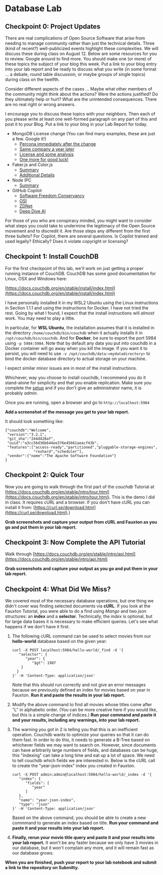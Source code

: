 # Database Lab

## Checkpoint 0: Project Updates

There are real complications of Open Source Software that arise from needing to manage community rather than just the technical details. Three (kind of recent?) well-publicized
events highlight these complexities. We will discuss these during class on August 12. Below are some resources for you to review. Google around to find more. You should make one (or more) of these topics the subject of your blog this week. Put a link to your blog entry into your lab report and be ready to discuss what you write (in some format ... a debate, round table discussion, or maybe groups of single topics) during class on the twelfth.

Consider different aspects of the cases ... Maybe what other members of the community might think about the actions? Were the actions justified? Do they ultimately help or hurt? What are the unintended consequences. There are no real right or wrong answers.

I encourage you to discuss these topics with your neighbors. Then each of you please write at least one well-formed
paragraph on any part of this and post it to your Blog. Put a link to your blog in your Lab Report for today.

- MongoDB License change (You can find many examples, these are just a few. Google it!)
    - [Percona immediately after the change](https://www.percona.com/blog/2018/10/18/percona-statement-on-mongodb-community-server-license-change/#:~:text=MongoDB%2C%20Inc.%20announced%20it%20has%20elected%20to%20change,license%20better%20suited%20for%20the%20age%20of%20Software-as-a-Service.) 
    - [Same company a year later](https://www.percona.com/blog/2020/06/16/why-is-mongodbs-sspl-bad-for-you/)
    - [License and some analysis](https://linuxreviews.org/Server_Side_Public_License)
    - [One more for good luck!](https://www.scylladb.com/2018/10/22/the-dark-side-of-mongodbs-new-license/)
- Faker.js and Color.js
    - [Summary](https://www.theverge.com/2022/1/9/22874949/developer-corrupts-open-source-libraries-projects-affected)
    - [Additional Details](https://snyk.io/blog/open-source-npm-packages-colors-faker/)
- Node IPC
    -  [Summary](https://thehackernews.com/2022/03/popular-npm-package-updated-to-wipe.html)
- GitHub Copilot
    - [Software Freedom Conservancy](https://sfconservancy.org/blog/2022/feb/03/github-copilot-copyleft-gpl/)
    - [OSI](https://docs.google.com/document/d/1_5CKLbzjXkHDpVLepOAmdAmDL9Gh6vbI_zAn6ihv_AU/edit?usp=sharing)
    - [ZDNet](https://docs.google.com/document/d/1_5CKLbzjXkHDpVLepOAmdAmDL9Gh6vbI_zAn6ihv_AU/edit?usp=sharing)
    - [Deep Dive AI](https://deepdive.opensource.org/)

For those of you who are conspiracy minded, you might want to consider what steps you could take to undermine the legitimacy of the Open Source movement and to discredit it. Are those steps any different from the first three bullets? For Copilot, there are several questions. Is Copilot trained and used legally? Ethically? Does it violate copyright or licensing?

## Checkpoint 1: Install CouchDB

For the first checkpoint of this lab, we'll work on just getting a proper running instance of CouchDB. CouchDB has some good documentation for Linux, OSX and Windows here:  

[https://docs.couchdb.org/en/stable/install/index.html](https://docs.couchdb.org/en/stable/install/index.html)

I have personally installed it in my WSL2 Ubuntu using the Linux instructions in Section 1.1.1 and using the instructions for Docker. I have not tried the rest. Going by what I found, I expect that the install instructions will *almost* work. You may need to play a little. 

In particular,
for **WSL Ubuntu**, the installation assumes that it is installed in the directory ```/home/couchdb/bin/couchdb``` when it actually installs it in
```/opt/couchdb/bin/couchdb```. And for **Docker**, be sure to export the port 5984 using ```-p 5984:5984```. Note that by default any data you put into couchdb in a Docker container will go away when you kill the image. If you want it to persist, you will need to use ```-v /opt/couchdb/data:<mydatadirectory>``` to bind the docker database directory to actual storage on your machine.

I expect similar minor issues are in most of the install instructions.

Whichever, way you choose to install couchdb, I recommend you do it stand-alone for simplicity and that you enable replication. Make sure you complete the [setup](https://docs.couchdb.org/en/stable/setup/index.html#setup) and if you don't give an administrator name, it is probably *admin*.

Once you are running, open a browser and go to ```http://localhost:5984```

**Add a screenshot of the message you get to your lab report.**

It should look something like:

```
{"couchdb":"Welcome",
 "version":"3.2.1",
 "git_sha":"244d428af",
 "uuid":"a3cc56d36b644ee376e45661aeacf43b",
 "features":["access-ready","partitioned","pluggable-storage-engines",
             "reshard","scheduler"],
 "vendor":{"name":"The Apache Software Foundation"}
}
```

## Checkpoint 2: Quick Tour

Now you are going to walk through the first part of the *couchdb* Tutorial at [https://docs.couchdb.org/en/stable/intro/tour.html](https://docs.couchdb.org/en/stable/intro/tour.html). This is the demo I did in class. It requires cURL and a browser. If you don't have cURL you can install it from: [https://curl.se/download.html](https://curl.se/download.html).) 

**Grab screenshots and capture your output from cURL and Fauxton as you go and put them in your lab report.**

## Checkpoint 3: Now Complete the API Tutorial

Walk through [https://docs.couchdb.org/en/stable/intro/api.html](https://docs.couchdb.org/en/stable/intro/api.html)

**Grab screenshots and capture your output as you go and put them in your lab report.**

## Checkpoint 4: What Did We Miss?

We covered most of the necessary database operations, but one thing we didn't cover was finding selected documents via **cURL**.  If you look at the Fauxton Tutorial, you were able to do a find using *Mango* and two *json* structures: an **index** and a **selector**. Technically, the *index* is optional, but for large data bases it is necessary to make efficient queries. Let's see what happens if we don't have it first.

1. The following cURL command can be used to select movies from our **hello-world** database based on the given year:

    ```
    curl -X POST localhost:5984/hello-world/_find -d '{
       "selector": {
          "year": {
             "$gt": 1987
        }
      }
    }' -H 'Content-Type: application/json'
    ```
    
    Note that this should run correctly and not give an error messages because we previously defined an index for movies based on year in Fauxton. 
**Run it and paste the results in your lab report.**

2. Modify the above command to find all movies whose titles come after "L" in alphabetic order. (You can be more creative here if you would like, but this is a simple change of indices.) **Run your command and paste it and your results, including any warnings, into your lab report.**
3. The warning you got in 2 is telling you that this is an inefficient operation. Couchdb wants to optimize your queries so that it can do them fast. In order to do this, it needs to generate a B-Tree based on whichever fields we may want to search on. However, since documents can have arbitrarily large numbers of fields, and databases can be huge, this "indexing" can take a long time and eat up a lot of space. We need to tell couchdb which fields we are interested in. Below is the cURL call to create the "year-json-index" index you created in Fauxton.

    ```
    curl -X POST admin:admin@localhost:5984/hello-world/_index -d '{
       "index": {
          "fields": [
             "year"
          ]
       },
       "name": "year-json-index",
       "type": "json"
    }' -H 'Content-Type: application/json'
    ```

    Based on the above command, you should be able to create a new commmand to generate an index based on title. **Run your command and paste it and your results into your lab report.**

4. **Finally, rerun your movie title query and paste it and your results into your lab report.** It won't be any faster because we only have 3 movies in our database, but it won't complain any more, and it will remain fast as our database grows.




<!---

** This is supposed to be commented out. Hopefully, it is with your reader. If not, apologies! I plan to add some of this back, but I need to see how long this takes the class to accomplish the first part before deciding if and how muh of this can come back in.**

We're going to use a sample data set to start off with MongoDB, so let's load that in.

First let's create a fork of the files necessary for this lab: [https://github.com/rcos/mongodb_lab](https://github.com/rcos/mongodb_lab)

After creating your fork, clone it & cd into it

```
>> git clone <url to my fork>
>> cd mongodb_lab
```

Now we're going to load the sample data. The sample data is in the definitions.json file. Open that up quickly and skim through it to see what data we're going to import and how it's structured. Notice that each line is a JSON record that will be inserted into MongoDB.

To import the dataset, we're going to use the tool `mongoimport`
From the mongodb\_lab directory execute the following command:

```
>>> mongoimport --host=127.0.0.1 --db mongo_db_lab --collection definitions --file definitions.json
```

If needed, you can install `mongoimport` using: `sudo apt install mongo-tools`.

You can read about the mongoimport command at: [https://docs.mongodb.org/manual/reference/program/mongoimport/](https://docs.mongodb.org/manual/reference/program/mongoimport/)

**Add a screenshot of your createCollection message (from the *mongod* window) to your lab notebook.**

It should look something like:

```
2019-04-03T16:37:08.580-0400 I NETWORK  [listener] connection accepted from 127.0.0.1:49440 #2 (1 connection now open)
2019-04-03T16:37:08.593-0400 I STORAGE  [conn2] createCollection: mongo_db_lab.definitions with generated UUID: 84db43be-78eb-4a99-9260-55b3746d344d
2019-04-03T16:37:08.649-0400 I NETWORK  [conn2] end connection 127.0.0.1:49440 (0 connections now open)
```

## Checkpoint 3: Basic Queries

Now let's figure out how to interact with the MongoDB database we've created. We're going to use the mongo shell for this (the `mongo` terminal window we have running). Inside the mongo shell, we can write queries with a JavaScript-like syntax.

First, let's connect to the right database. That can be done with the following command:

```
> use mongo_db_lab
```

This sets the variable `db` in our shell, so if we run

```
> db
```
It will show us what database we're connected to. We can then access our definitions collection like so:

```
> db.definitions
```

Now let's execute the following commands and take note of what they do:

```
> db.definitions.find()
> db.definitions.findOne()
> db.definitions.find({word: "Capitaland"}) 
> db.definitions.find({_id: ObjectId("56fe9e22bad6b23cde07b8ce")})
```

Now we're going to insert a new record, update the definition of a word, and submit a pull request.

Come up with your own definition and use:

```
> db.definitions.insert({word: <word here>, definition: <definition here>})
```

You can update a record like so:

```
> db.definitions.update({ query }, { new document })
```
Where query is something like what you provided to `db.definitions.find` and new document is what you want to replace the old one with.

After you are satisfied with your changes, dump the database back to json and (OPTIONAL) **make a pull request.**

Specifically for this lab, {query} should be an existing word in the database and { new document } is a new definition that you want
to make for that word. When you run the update command you overwrite the previous definition with the one you specify.

```
>>> mongoexport --host=127.0.0.1 --db mongo_db_lab --collection definitions --out definitions.json
```

**Your lab report should contain the results of finding both the record you entered, the record you changed, and a `git diff` of your new definitions file.**

## Checkpoint 4: Driving Queries

Now that we've done some basic queries, we're going to do them all again but with the PyMongo Python driver!

First reset _definitions.json_. So long as you haven't committed your changes, this is as simple as entering:

```
>>> git reset --hard
```

- Drop the database (mongo shell) `db.definitions.drop()`
- Run `mongoimport` again

One of the important things about MongoDB is the availability of docs. Use them to perform the following with a python script.  You can start from the code in _checkpoint4.py_ and you can use [https://https://docs.mongodb.com/drivers/pymongo/](https://docs.mongodb.com/drivers/pymongo/) to help you work out the proper commands. The `Tutorial` and the `API Reference` will be of particular use.

- Fetch all records
- Fetch one record
- Fetch a specific record
- Fetch a record by object id
- Insert a new record

All of these (including `pprint`) are covered in the tutorial.

**Include the script and the pprint output in your lab report.**


## Checkpoint 5: Random Word Requester

In this part of the lab, we're going to create a small Python app that runs from the command line to demonstrate that we are all database masters. We should know enough now to build this without hand-holding.

Open the file checkpoint5.py (in the lab repo) and edit it so that:

Calling `python checkpoint5.py` will print out a random word in the database (and it's definition) and also dynamically add to the database a log of the day that the word was printed.

In other words, your schema before-hand looks like:
```
{
  word: "Approach",
  definition: " n. (RPI) The decaying ruins of the old Rensselaer gateway from Troy."
}
```

And after calling the script, it should look something like:

```
{
  { "_id" : ObjectId("56fe9e22bad6b23cde07b8eb"), "definition" : " n. 
  General Personal Aptitude, the rating by which the rest of the world 
  values your existence. Though you'll hear of these, RPI won't give you 
  one; being a technical school, they have to complicate it. See QPA.", 
  "word" : "GPA", "dates" : [ "2019-04-04T02:14:31.460Z" ] }
}
```

And if we called it again:

```
{
  { "_id" : ObjectId("56fe9e22bad6b23cde07b8eb"), "definition" : " n. 
  General Personal Aptitude, the rating by which the rest of the world 
  values your existence. Though you'll hear of these, RPI won't give you 
  one; being a technical school, they have to complicate it. See QPA.", 
  "word" : "GPA", "dates" : ["2019-04-04T02:14:31.460Z", 
  "2019-04-04T02:14:43.701Z" ] }
}
```

**Hint**: Checkout the `datetime` python module and the `datetime.datetime.utcnow()` and `datetime.datetime.isoformat()` commands for the date part and at the 
MongoDB documentation for $push for managing the array of dates in the update.

You will need to include the script in your lab report. Run it until you get a duplicate. Then go and `find` that entry in the mongo database. Include the result of this find in your lab report.

--->

**When you are finished, push your report to your lab notebook and submit a link to the repository on Submitty.**



